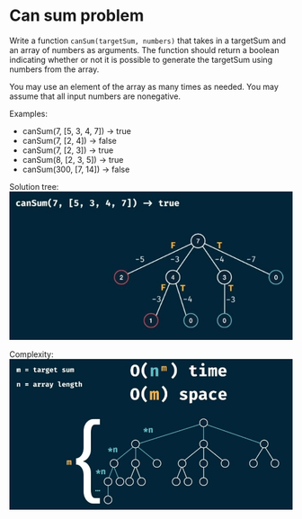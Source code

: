 # Can sum problem 

Write a function `canSum(targetSum, numbers)` that takes in a
targetSum and an array of numbers as arguments.
The function should return a boolean indicating whether or not it
is possible to generate the targetSum using numbers from the array.

You may use an element of the array as many times as needed.
You may assume that all input numbers are nonegative.

Examples:
- canSum(7, [5, 3, 4, 7]) -> true
- canSum(7, [2, 4]) -> false
- canSum(7, [2, 3]) -> true
- canSum(8, [2, 3, 5]) -> true
- canSum(300, [7, 14]) -> false

Solution tree:<br>
![image](./solution-tree.jpg)

Complexity:<br>
![complexity](./complexity.jpg)
